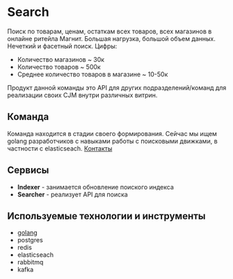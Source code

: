 # Search

Поиск по товарам, ценам, остаткам всех товаров, всех магазинов в онлайне ритейла Магнит. Большая нагрузка, большой объем данных. Нечеткий и фасетный поиск. Цифры:

* Количество магазинов ~ 30к
* Количество товаров ~ 500к
* Среднее количество товаров в магазине ~ 10-50к

Продукт данной команды это API для других подразделений/команд для реализации своих CJM внутри различных витрин.

## Команда

Команда находится в стадии своего формирования. Сейчас мы ищем golang разработчиков с навыками работы с поисковыми движками, в частности с elasticseach. [Контакты](../contacts.md)

## Сервисы

* **Indexer** - занимается обновление поиского индекса
* **Searcher** - реализует API для поиска

## Используемые технологии и инструменты

* [golang](tech/golang.md)
* postgres
* redis
* elasticseach
* rabbitmq
* kafka
